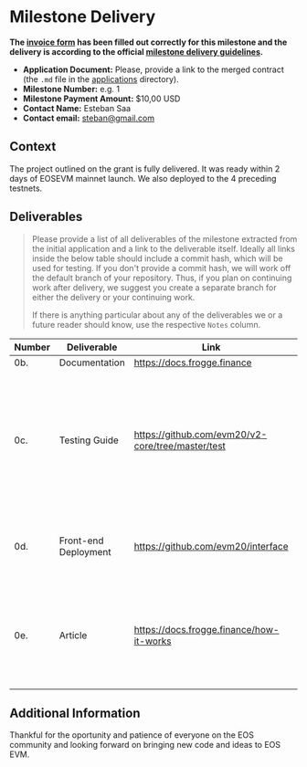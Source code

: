 # Milestone Delivery

**The [invoice form](https://forms.gle/wLuAzXKa9qYrZQob9) has been filled out correctly for this milestone and the delivery is according to the official [milestone delivery guidelines](deliveries/milestone-delivery-template.md).**  

* **Application Document:** Please, provide a link to the merged contract (the `.md` file in the [applications](deliveries/milestone-delivery-template.md) directory).
* **Milestone Number:** e.g. 1
* **Milestone Payment Amount:** $10,00 USD
* **Contact Name:** Esteban Saa
* **Contact email:** steban@gmail.com

## Context
The project outlined on the grant is fully delivered. It was ready within 2 days of EOSEVM mainnet launch. We also deployed to the 4 preceding testnets. 

## Deliverables
> Please provide a list of all deliverables of the milestone extracted from the initial application and a link to the deliverable itself. Ideally all links inside the below table should include a commit hash, which will be used for testing. If you don't provide a commit hash, we will work off the default branch of your repository. Thus, if you plan on continuing work after delivery, we suggest you create a separate branch for either the delivery or your continuing work. 
> 
> If there is anything particular about any of the deliverables we or a future reader should know, use the respective `Notes` column.

| Number | Deliverable | Link | Notes |
| ------------- | ------------- | ------------- |------------- |
|0b.| Documentation | https://docs.frogge.finance | Documentation |	We will provide both inline documentation of the code and a basic tutorial that explains how to configure TrustEVM and use TrustSwap
|0c.| Testing Guide	| https://github.com/evm20/v2-core/tree/master/test | Core functions will be fully covered by unit tests to ensure functionality and robustness. In the guide, we will describe how to run these tests.
|0d.| Front-end Deployment | https://github.com/evm20/interface |	We will provide a repository with instructions on how to deploy the frontend.
|0e.| Article | https://docs.frogge.finance/how-it-works | We will publish an article that explains how the different components of the platform are connected to make the platform work


## Additional Information
Thankful for the oportunity and patience of everyone on the EOS community and looking forward on bringing new code and ideas to EOS EVM.
